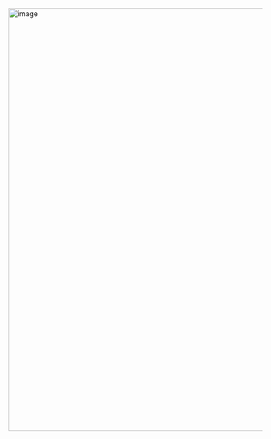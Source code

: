 <img width="838" alt="image" src="https://github.com/W-HanYu/math-expression-solver/assets/91104567/3a29b9db-069f-439d-87b7-28816d19d01f">

